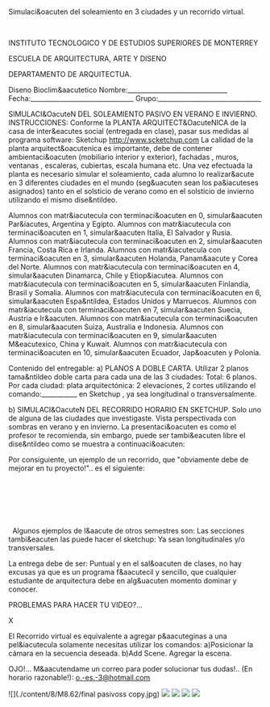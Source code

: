 

Simulaci&oacuten del soleamiento en 3 ciudades y un recorrido virtual.




 




 INSTITUTO TECNOLOGICO Y DE ESTUDIOS SUPERIORES DE MONTERREY 

ESCUELA DE ARQUITECTURA, ARTE Y DISENO 

DEPARTAMENTO DE ARQUITECTUA.


Diseno Bioclim&aacutetico
Nombre:_______________________________ 
Fecha:________________________________ 
Grupo:________________________________ 



SIMULACI&OacuteN DEL SOLEAMIENTO PASIVO EN VERANO E INVIERNO. 
INSTRUCCIONES: 
Conforme la PLANTA ARQUITECT&OacuteNICA de la casa de inter&eacutes social (entregada en clase), pasar sus medidas al programa software: Sketchup http://www.scketchup.com
La calidad de la planta arquitect&oacutenica es importante, debe de contener ambientaci&oacuten (mobiliario interior y exterior), fachadas , muros, ventanas , escaleras, cubiertas, escala humana etc.
Una vez efectuada la planta es necesario simular el soleamiento, cada alumno lo realizar&acute en 3 diferentes ciudades en el mundo (seg&uacuten sean los pa&iacuteses asignados) tanto en el solsticio de verano como en el solsticio de invierno utilizando el mismo dise&ntildeo.

 Alumnos con matr&iacutecula con terminaci&oacuten en 0, simular&aacuten Par&iacutes, Argentina y Egipto.
Alumnos con matr&iacutecula con terminaci&oacuten en 1, simular&aacuten Italia, El Salvador y Rusia.
Alumnos con matr&iacutecula con terminaci&oacuten en 2, simular&aacuten Francia, Costa Rica e Irlanda.
Alumnos con matr&iacutecula con terminaci&oacuten en 3, simular&aacuten Holanda, Panam&aacute y Corea del Norte.
Alumnos con matr&iacutecula con terminaci&oacuten en 4, simular&aacuten Dinamarca, Chile y Etiop&iacutea.
Alumnos con matr&iacutecula con terminaci&oacuten en 5, simular&aacuten Finlandia, Brasil y Somalia.
Alumnos con matr&iacutecula con terminaci&oacuten en 6, simular&aacuten Espa&ntildea, Estados Unidos y Marruecos.
Alumnos con matr&iacutecula con terminaci&oacuten en 7, simular&aacuten Suecia, Austria e Ir&aacuten. 
Alumnos con matr&iacutecula con terminaci&oacuten en 8, simular&aacuten Suiza, Australia e Indonesia.
Alumnos con matr&iacutecula con terminaci&oacuten en 9, simular&aacuten M&eacutexico, China y Kuwait.
Alumnos con matr&iacutecula con terminaci&oacuten en 10, simular&aacuten Ecuador, Jap&oacuten y Polonia.


Contenido del entregable: 
a) PLANOS A DOBLE CARTA. 
Utilizar 2 planos tama&ntildeo doble carta para cada una de las 3 ciudades: Total: 6 planos. 
Por cada ciudad: plata arquitectónica: 2 elevaciones, 2 cortes utilizando el comando:___________ en Sketchup , ya sea longitudinal o transversalmente.

b) SIMULACI&OacuteN DEL RECORRIDO HORARIO EN SKETCHUP. Solo uno de alguna de las ciudades que investigaste.
 Vista perspectivada con sombras en verano y en invierno. La presentaci&oacuten es como el profesor te recomienda, sin embargo, puede ser tambi&eacuten libre el dise&ntildeo como se muestra a continuaci&oacuten: 

 
 Por consiguiente, un ejemplo de un recorrido, que "obviamente debe de mejorar en tu proyecto!".. es el siguiente:


 
 

                   
 


  

 
 Algunos ejemplos de l&aacute de otros semestres son: 
 Las secciones tambi&eacuten las puede hacer el sketchup: Ya sean longitudinales y/o transversales. 





 La entrega debe de ser: 
Puntual y en el sal&oacuten de clases, no hay excusas ya que es un programa f&aacutecil y sencillo, que cualquier estudiante de arquitectura debe en alg&uacuten momento dominar y conocer. 















PROBLEMAS PARA HACER TU VIDEO?...




X






El Recorrido virtual es equivalente a agregar p&aacuteginas a una pel&iacutecula solamente necesitas utilizar los comandos: 
a)Posicionar la cámara en la secuencia deseada.
b)Add Scene. Agregar la escena.







 OJO!... 
M&aacutendame un correo para poder solucionar tus dudas!.. (En horario razonable!): o.-es.-3@hotmail.com




![](./content/8/M8.62/final pasivoss copy.jpg)
![](./content/8/M8.62/1.bmp)
![](./content/8/M8.62/2.bmp)
![](./content/8/M8.62/sugerencias.gif)
![](./content/8/M8.62/email_41.gif)
